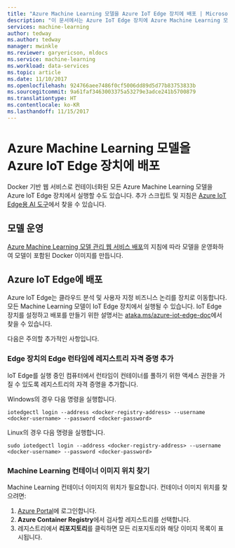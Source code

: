 ```yaml
---
title: "Azure Machine Learning 모델을 Azure IoT Edge 장치에 배포 | Microsoft Docs"
description: "이 문서에서는 Azure IoT Edge 장치에 Azure Machine Learning 모델을 배포하는 방법에 대해 설명합니다."
services: machine-learning
author: tedway
ms.author: tedway
manager: mwinkle
ms.reviewer: garyericson, mldocs
ms.service: machine-learning
ms.workload: data-services
ms.topic: article
ms.date: 11/10/2017
ms.openlocfilehash: 924766aee7486f0cf5006dd89d5d77b83753833b
ms.sourcegitcommit: 9a61faf3463003375a53279e3adce241b5700879
ms.translationtype: HT
ms.contentlocale: ko-KR
ms.lasthandoff: 11/15/2017
---
```

# <a name="deploy-and-azure-machine-learning-model-to-an-azure-iot-edge-device"></a>Azure Machine Learning 모델을 Azure IoT Edge 장치에 배포

Docker 기반 웹 서비스로 컨테이너화된 모든 Azure Machine Learning 모델을 Azure IoT Edge 장치에서 실행할 수도 있습니다. 추가 스크립트 및 지침은 [Azure IoT Edge용 AI 도구](http://aka.ms/AI-toolkit)에서 찾을 수 있습니다.

## <a name="operationalize-the-model"></a>모델 운영
[Azure Machine Learning 모델 관리 웹 서비스 배포](https://docs.microsoft.com/en-us/azure/machine-learning/preview/model-management-service-deploy)의 지침에 따라 모델을 운영화하여 모델이 포함된 Docker 이미지를 만듭니다.

## <a name="deploy-to-azure-iot-edge"></a>Azure IoT Edge에 배포
Azure IoT Edge는 클라우드 분석 및 사용자 지정 비즈니스 논리를 장치로 이동합니다. 모든 Machine Learning 모델이 IoT Edge 장치에서 실행될 수 있습니다. IoT Edge 장치를 설정하고 배포를 만들기 위한 설명서는 [ataka.ms/azure-iot-edge-doc](https://aka.ms/azure-iot-edge-doc)에서 찾을 수 있습니다.

다음은 주의할 추가적인 사항입니다.

### <a name="add-registry-credentials-to-the-edge-runtime-on-your-edge-device"></a>Edge 장치의 Edge 런타임에 레지스트리 자격 증명 추가
IoT Edge를 실행 중인 컴퓨터에서 런타임이 컨테이너를 풀하기 위한 액세스 권한을 가질 수 있도록 레지스트리의 자격 증명을 추가합니다.

Windows의 경우 다음 명령을 실행합니다.
```cmd/sh
iotedgectl login --address <docker-registry-address> --username <docker-username> --password <docker-password>
```
Linux의 경우 다음 명령을 실행합니다.
```cmd/sh
sudo iotedgectl login --address <docker-registry-address> --username <docker-username> --password <docker-password>
```

### <a name="find-the-machine-learning-container-image-location"></a>Machine Learning 컨테이너 이미지 위치 찾기
Machine Learning 컨테이너 이미지의 위치가 필요합니다. 컨테이너 이미지 위치를 찾으려면:

1. [Azure Portal](http://portal.azure.com/)에 로그인합니다.
2. **Azure Container Registry**에서 검사할 레지스트리를 선택합니다.
3. 레지스트리에서 **리포지토리**를 클릭하면 모든 리포지토리와 해당 이미지 목록이 표시됩니다.













